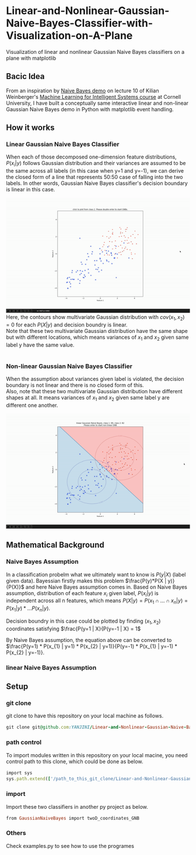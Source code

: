 # Linear-and-Nonlinear-Gaussian-Naive-Bayes-Classifier-with-Visualization-on-A-Plane
Visualization of linear and nonlinear Gaussian Naive Bayes classifiers on a plane with matplotlib

## Bacic Idea
From an inspiration by [Naive Bayes demo](https://youtu.be/rqB0XWoMreU?t=2498) on lecture 10 of Kilian Weinberger's [Machine Learning for Intelligent Systems course](https://www.cs.cornell.edu/courses/cs4780/2018fa/) at Cornell University, I have built a conceptually same interactive linear and non-linear Gaussian Naive Bayes demo in Python with matplotlib event handling. <br />

## How it works
### Linear Gaussian Naive Bayes Classifier
When each of those decomposed one-dimension feature distributions, $P(x_{i} | y)$ follows Gaussian distribution and their variances are assumed to be the same across all labels (in this case when y=1 and y=-1), we can derive the closed form of a line that represents 50:50 case of falling into the two labels. In other words, Gaussian Naive Bayes classifier's decision boundary is linear in this case.

![linear_GNB](/images/linear_GNB.gif) <br />
Here, the contours show multivariate Gaussian distribution with $cov(x_{1}, x_{2})=0$ for each $P(X | y)$ and decision boundry is linear. <br />
Note that these two multivariate Gaussian distribution have the same shape but with different locations, which means variances of $x_{1}$ and $x_{2}$ given same label y have the same value. 
<br />
<br />

### Non-linear Gaussian Naive Bayes Classifier
When the assumption about variances given label is violated, the decision boundary is not linear and there is no closed form of this. <br />
Also, note that these two multivariate Gaussian distribution have different shapes at all. It means variances of $x_{1}$ and $x_{2}$ given same label y are different one another. 

![nonlinear_GNB](/images/nonlinear_GNB.gif) <br />

## Mathematical Background
### Naive Bayes Assumption
In a classification probelm what we ultimately want to know is $P(y | X)$ (label given data). Bayessian firstly makes this problem $\frac{P(y)*P(X | y)}{P(X)}$ and here Naive Bayes assumption comes in. Based on Naive Bayes assumption, distribution of each feature $x_{i}$ given label, $P(x_{i} | y)$ is independent across all n features, which means $P(X | y) = P(x_{1} \cap ... \cap x_n | y) = P(x_1 | y)*...P(x_n | y)$. <br />

Decision boundry in this case could be plotted by finding $(x_{1}, x_{2})$ coordinates satisfying $\frac{P(y=1 | X}{P(y=-1 | X} = 1$ <br />

By Naive Bayes assumption, the equation above can be converted to $\frac{P(y=1) * P(x_{1} | y=1) * P(x_{2} | y=1)}{P(y=-1) * P(x_{1} | y=-1) * P(x_{2} | y=-1)}. 
### linear Naive Bayes Assumption

## Setup

### git clone
git clone to have this repository on your local machine as follows.
```ruby
git clone git@github.com:YANJINI/Linear-and-Nonlinear-Gaussian-Naive-Bayes-Classifier-with-Visualization-on-A-Plane.git
```

### path control
To import modules written in this repository on your local macine, you need control path to this clone, which could be done as below.
```ruby
import sys
sys.path.extend(['/path_to_this_git_clone/Linear-and-Nonlinear-Gaussian-Naive-Bayes-Classifier-with-Visualization-on-A-Plane'])
```

### import 
Import these two classifiers in another py project as below.
```ruby
from GaussianNaiveBayes import twoD_coordinates_GNB
```

### Others
Check examples.py to see how to use the programes
